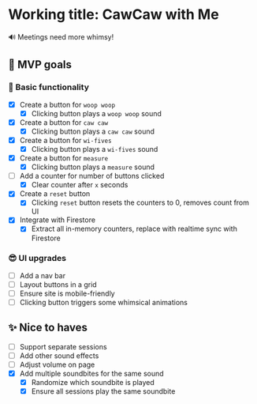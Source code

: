 # Working title: CawCaw with Me 
🔊 Meetings need more whimsy! 

## 🎯 MVP goals

### 🧱 Basic functionality
- [x] Create a button for `woop woop`
    - [x] Clicking button plays a `woop woop` sound
- [x] Create a button for `caw caw`
    - [x] Clicking button plays a `caw caw` sound
- [x] Create a button for `wi-fives`
    - [x] Clicking button plays a `wi-fives` sound
- [x] Create a button for `measure`
    - [x] Clicking button plays a `measure` sound
- [ ] Add a counter for number of buttons clicked
    - [x] Clear counter after `x` seconds
- [x] Create a `reset` button
    - [x] Clicking `reset` button resets the counters to 0, removes count from UI
- [x] Integrate with Firestore
  - [x] Extract all in-memory counters, replace with realtime sync with Firestore

### 😎 UI upgrades
- [ ] Add a nav bar
- [ ] Layout buttons in a grid
- [ ] Ensure site is mobile-friendly
- [ ] Clicking button triggers some whimsical animations

## ✨ Nice to haves
- [ ] Support separate sessions
- [ ] Add other sound effects
- [ ] Adjust volume on page
- [x] Add multiple soundbites for the same sound
  - [x] Randomize which soundbite is played
  - [x] Ensure all sessions play the same soundbite